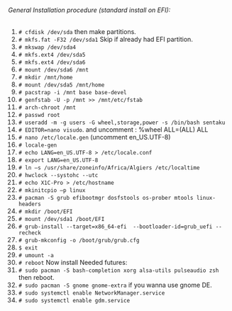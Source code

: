 ###### General Installation procedure (standard install on EFI):
  01. `# cfdisk /dev/sda` then make partitions. 
  02. `# mkfs.fat -F32 /dev/sda1` Skip if already had EFI partition.
  03. `# mkswap /dev/sda4`
  04. `# mkfs.ext4 /dev/sda5`
  05. `# mkfs.ext4 /dev/sda6`
  06. `# mount /dev/sda6 /mnt`
  07. `# mkdir /mnt/home`
  08. `# mount /dev/sda5 /mnt/home`
  09. `# pacstrap -i /mnt base base-devel`
  10. `# genfstab -U -p /mnt >> /mnt/etc/fstab`
  11. `# arch-chroot /mnt`
  12. `# passwd root`
  13. `# useradd -m -g users -G wheel,storage,power -s /bin/bash sentaku` 
  14. `# EDITOR=nano visudo`. and uncomment : %wheel ALL=(ALL) ALL
  15. `# nano /etc/locale.gen` (uncomment en_US.UTF-8)
  16. `# locale-gen`
  17. `# echo LANG=en_US.UTF-8 > /etc/locale.conf`
  18. `# export LANG=en_US.UTF-8`
  19. `# ln –s /usr/share/zoneinfo/Africa/Algiers /etc/localtime`
  20. `# hwclock --systohc --utc`
  21. `# echo X1C-Pro > /etc/hostname`
  22. `# mkinitcpio –p linux`
  23. `# pacman -S grub efibootmgr dosfstools os-prober mtools linux-headers`
  24. `# mkdir /boot/EFI`
  25. `# mount /dev/sda1 /boot/EFI`
  26. `# grub-install --target=x86_64-efi  --bootloader-id=grub_uefi --recheck`
  27. `# grub-mkconfig -o /boot/grub/grub.cfg`
  29. `$ exit`
  30. `# umount -a`
  31. `# reboot`
Now install Needed futures:
  01. `# sudo pacman -S bash-completion xorg alsa-utils pulseaudio zsh` then reboot.
  02. `# sudo pacman -S gnome gnome-extra` if you wanna use gnome DE.
  03. `# sudo systemctl enable NetworkManager.service`
  04. `# sudo systemctl enable gdm.service`
